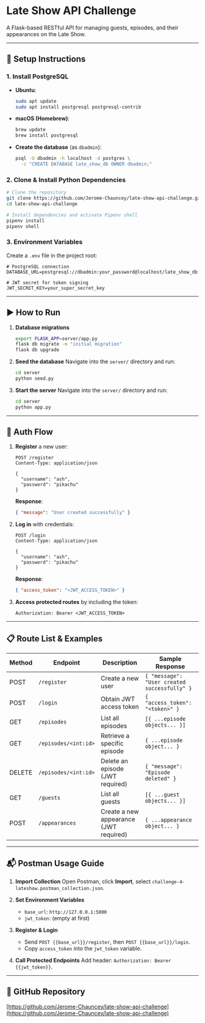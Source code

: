 # Late Show API Challenge

A Flask-based RESTful API for managing guests, episodes, and their appearances on the Late Show.

---

## 🔧 Setup Instructions

### 1. Install PostgreSQL

* **Ubuntu**:

  ```bash
  sudo apt update
  sudo apt install postgresql postgresql-contrib
  ```
* **macOS (Homebrew)**:

  ```bash
  brew update
  brew install postgresql
  ```
* **Create the database** (as `dbadmin`):

  ```bash
  psql -U dbadmin -h localhost -d postgres \
    -c "CREATE DATABASE late_show_db OWNER dbadmin;"
  ```

### 2. Clone & Install Python Dependencies

```bash
# Clone the repository
git clone https://github.com/Jerome-Chauncey/late-show-api-challenge.git
cd late-show-api-challenge

# Install dependencies and activate Pipenv shell
pipenv install
pipenv shell
```

### 3. Environment Variables

Create a `.env` file in the project root:

```env
# PostgreSQL connection
DATABASE_URL=postgresql://dbadmin:your_password@localhost/late_show_db

# JWT secret for token signing
JWT_SECRET_KEY=your_super_secret_key
```

---

## ▶️ How to Run

1. **Database migrations**

   ```bash
   export FLASK_APP=server/app.py
   flask db migrate -m "initial migration"
   flask db upgrade
   ```

2. **Seed the database**
   Navigate into the `server/` directory and run:

   ```bash
   cd server
   python seed.py
   ```

3. **Start the server**
   Navigate into the `server/` directory and run:

   ```bash
   cd server
   python app.py
   ```

---

## 🔑 Auth Flow

1. **Register** a new user:

   ```http
   POST /register
   Content-Type: application/json

   {
     "username": "ash",
     "password": "pikachu"
   }
   ```

   **Response**:

   ```json
   { "message": "User created successfully" }
   ```

2. **Log in** with credentials:

   ```http
   POST /login
   Content-Type: application/json

   {
     "username": "ash",
     "password": "pikachu"
   }
   ```

   **Response**:

   ```json
   { "access_token": "<JWT_ACCESS_TOKEN>" }
   ```

3. **Access protected routes** by including the token:

   ```http
   Authorization: Bearer <JWT_ACCESS_TOKEN>
   ```

---

## 📋 Route List & Examples

| Method | Endpoint             | Description                            | Sample Response                              |
| ------ | -------------------- | -------------------------------------- | -------------------------------------------- |
| POST   | `/register`          | Create a new user                      | `{ "message": "User created successfully" }` |
| POST   | `/login`             | Obtain JWT access token                | `{ "access_token": "<token>" }`              |
| GET    | `/episodes`          | List all episodes                      | `[{ ...episode objects... }]`                |
| GET    | `/episodes/<int:id>` | Retrieve a specific episode            | `{ ...episode object... }`                   |
| DELETE | `/episodes/<int:id>` | Delete an episode (JWT required)       | `{ "message": "Episode deleted" }`           |
| GET    | `/guests`            | List all guests                        | `[{ ...guest objects... }]`                  |
| POST   | `/appearances`       | Create a new appearance (JWT required) | `{ ...appearance object... }`                |

---

## 📬 Postman Usage Guide

1. **Import Collection**
   Open Postman, click **Import**, select `challenge-4-lateshow.postman_collection.json`.

2. **Set Environment Variables**

   * `base_url`: `http://127.0.0.1:5000`
   * `jwt_token`: (empty at first)

3. **Register & Login**

   * Send `POST {{base_url}}/register`, then `POST {{base_url}}/login`.
   * Copy `access_token` into the `jwt_token` variable.

4. **Call Protected Endpoints**
   Add header: `Authorization: Bearer {{jwt_token}}`.

---

## 🔗 GitHub Repository

[https://github.com/Jerome-Chauncey/late-show-api-challenge](https://github.com/Jerome-Chauncey/late-show-api-challenge)
